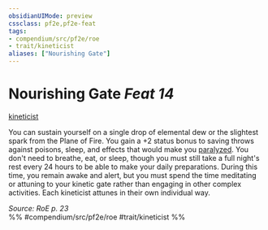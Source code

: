 ```yaml
---
obsidianUIMode: preview
cssclass: pf2e,pf2e-feat
tags:
- compendium/src/pf2e/roe
- trait/kineticist
aliases: ["Nourishing Gate"]
---
```

# Nourishing Gate  *Feat 14*  
[kineticist](rules/traits/kineticist-roe.md "Kineticist Class Trait")  


You can sustain yourself on a single drop of elemental dew or the slightest spark from the Plane of Fire. You gain a +2 status bonus to saving throws against poisons, sleep, and effects that would make you [paralyzed](rules/conditions.md#Paralyzed). You don't need to breathe, eat, or sleep, though you must still take a full night's rest every 24 hours to be able to make your daily preparations. During this time, you remain awake and alert, but you must spend the time meditating or attuning to your kinetic gate rather than engaging in other complex activities. Each kineticist attunes in their own individual way.

*Source: RoE p. 23*  
%% #compendium/src/pf2e/roe #trait/kineticist %%